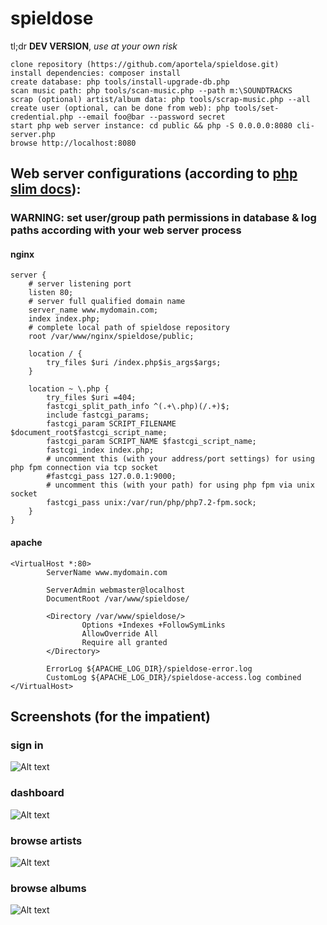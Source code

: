# spieldose

tl;dr **DEV VERSION**, _use at your own risk_

```
clone repository (https://github.com/aportela/spieldose.git)
install dependencies: composer install
create database: php tools/install-upgrade-db.php
scan music path: php tools/scan-music.php --path m:\SOUNDTRACKS
scrap (optional) artist/album data: php tools/scrap-music.php --all
create user (optional, can be done from web): php tools/set-credential.php --email foo@bar --password secret
start php web server instance: cd public && php -S 0.0.0.0:8080 cli-server.php
browse http://localhost:8080
```


## Web server configurations (according to [php slim docs](https://www.slimframework.com/docs/v3/start/web-servers.html)):

### WARNING: set user/group path permissions in database & log paths according with your web server process

#### nginx

```
server {
    # server listening port
    listen 80;
    # server full qualified domain name
    server_name www.mydomain.com;
    index index.php;
    # complete local path of spieldose repository
    root /var/www/nginx/spieldose/public;

    location / {
        try_files $uri /index.php$is_args$args;
    }

    location ~ \.php {
        try_files $uri =404;
        fastcgi_split_path_info ^(.+\.php)(/.+)$;
        include fastcgi_params;
        fastcgi_param SCRIPT_FILENAME $document_root$fastcgi_script_name;
        fastcgi_param SCRIPT_NAME $fastcgi_script_name;
        fastcgi_index index.php;
        # uncomment this (with your address/port settings) for using php fpm connection via tcp socket
        #fastcgi_pass 127.0.0.1:9000;
        # uncomment this (with your path) for using php fpm via unix socket
        fastcgi_pass unix:/var/run/php/php7.2-fpm.sock;
    }
}
```

#### apache

```
<VirtualHost *:80>
        ServerName www.mydomain.com

        ServerAdmin webmaster@localhost
        DocumentRoot /var/www/spieldose/

        <Directory /var/www/spieldose/>
                Options +Indexes +FollowSymLinks
                AllowOverride All
                Require all granted
        </Directory>

        ErrorLog ${APACHE_LOG_DIR}/spieldose-error.log
        CustomLog ${APACHE_LOG_DIR}/spieldose-access.log combined
</VirtualHost>
```

## Screenshots (for the impatient)
### sign in
![Alt text](https://i.imgur.com/m2WyqH6l.png "signin")
### dashboard
![Alt text](https://i.imgur.com/fyMqFD1l.png "dashboard")
### browse artists
![Alt text](https://i.imgur.com/3zK5jiZl.jpg "browse artists")
### browse albums
![Alt text](https://i.imgur.com/TOIuMFNl.jpg "browse albums")
